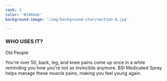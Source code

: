 ```yaml
---
rank: 3
color: '#2466ab'
background-image: '/img/background-char/section-6.jpg'

---
```


<h3>WHO USES IT?</h3>
<span>Old People</span>
<p>You're over 50, back, leg, and knee pains come up once in a while reminding you how you're not as invincible anymore. BSI Medicated Spray helps manage these muscle pains, making you feel young again.</p>
